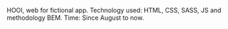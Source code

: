 HOOI, web for fictional app.
Technology used: HTML, CSS, SASS, JS and methodology BEM.
Time: Since August to now. 
